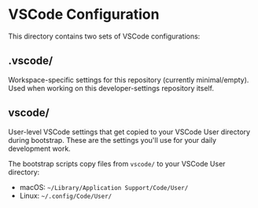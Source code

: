# VSCode Configuration

This directory contains two sets of VSCode configurations:

## .vscode/ 
Workspace-specific settings for this repository (currently minimal/empty).
Used when working on this developer-settings repository itself.

## vscode/
User-level VSCode settings that get copied to your VSCode User directory during bootstrap.
These are the settings you'll use for your daily development work.

The bootstrap scripts copy files from `vscode/` to your VSCode User directory:
- macOS: `~/Library/Application Support/Code/User/`
- Linux: `~/.config/Code/User/`